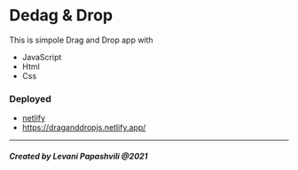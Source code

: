# Dedag & Drop

This is simpole Drag and Drop app with
* JavaScript
* Html 
* Css

### Deployed

* [netlify](https://app.netlify.com/)
* https://draganddropjs.netlify.app/

<hr/>

##### Created by Levani Papashvili @2021